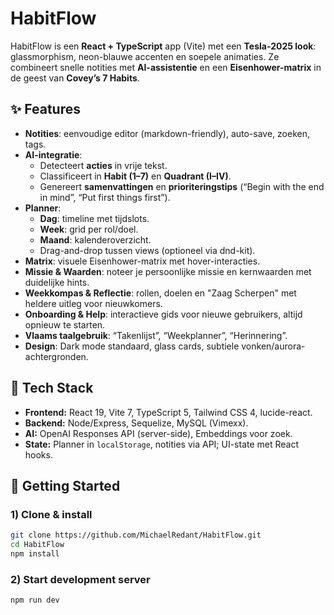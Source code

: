 # HabitFlow

HabitFlow is een **React + TypeScript** app (Vite) met een **Tesla-2025 look**: glassmorphism, neon-blauwe accenten en soepele animaties. Ze combineert snelle notities met **AI-assistentie** en een **Eisenhower-matrix** in de geest van **Covey’s 7 Habits**.

## ✨ Features

- **Notities**: eenvoudige editor (markdown-friendly), auto-save, zoeken, tags.
- **AI-integratie**:
  - Detecteert **acties** in vrije tekst.
  - Classificeert in **Habit (1–7)** en **Quadrant (I–IV)**.
  - Genereert **samenvattingen** en **prioriteringstips** (“Begin with the end in mind”, “Put first things first”).
- **Planner**:
  - **Dag**: timeline met tijdslots.
  - **Week**: grid per rol/doel.
  - **Maand**: kalenderoverzicht.
  - Drag-and-drop tussen views (optioneel via dnd-kit).
- **Matrix**: visuele Eisenhower-matrix met hover-interacties.
- **Missie & Waarden**: noteer je persoonlijke missie en kernwaarden met duidelijke hints.
- **Weekkompas & Reflectie**: rollen, doelen en "Zaag Scherpen" met heldere uitleg voor nieuwkomers.
- **Onboarding & Help**: interactieve gids voor nieuwe gebruikers, altijd opnieuw te starten.
- **Vlaams taalgebruik**: “Takenlijst”, “Weekplanner”, “Herinnering”.
- **Design**: Dark mode standaard, glass cards, subtiele vonken/aurora-achtergronden.

## 🧩 Tech Stack

- **Frontend:** React 19, Vite 7, TypeScript 5, Tailwind CSS 4, lucide-react.
- **Backend:** Node/Express, Sequelize, MySQL (Vimexx).
- **AI:** OpenAI Responses API (server-side), Embeddings voor zoek.
- **State:** Planner in `localStorage`, notities via API; UI-state met React hooks.

## 🚀 Getting Started

### 1) Clone & install
```bash
git clone https://github.com/MichaelRedant/HabitFlow.git
cd HabitFlow
npm install
```

### 2) Start development server

```bash
npm run dev
```
